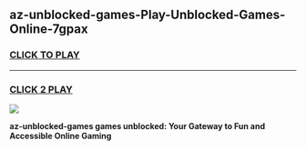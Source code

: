 
## az-unblocked-games-Play-Unblocked-Games-Online-7gpax
<h3>
<a href="https://premium76.site?title=az-unblocked-games&ref=25A">CLICK TO PLAY</a></h3>
<hr>

<h3>
<a href="https://premium76.site?title=az-unblocked-games&ref=25A">CLICK 2 PLAY</a>
  
</h3>

<a href="https://premium76.site?title=az-unblocked-games&ref=25A"><img src="https://clearcache.store/games.png"></a>


**az-unblocked-games games unblocked: Your Gateway to Fun and Accessible Online Gaming**
